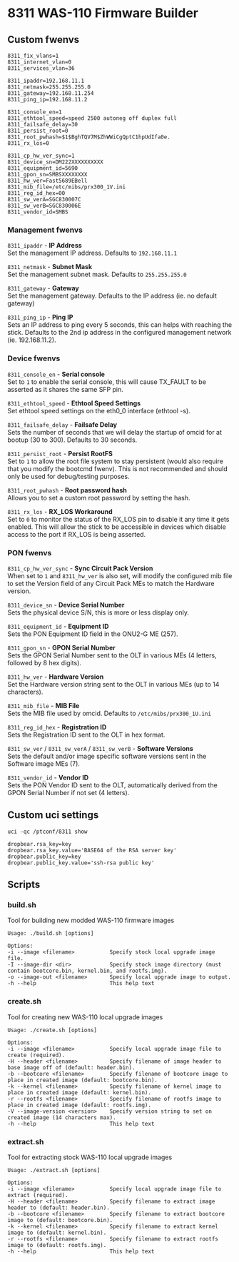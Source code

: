 # 8311 WAS-110 Firmware Builder

## Custom fwenvs
```
8311_fix_vlans=1
8311_internet_vlan=0
8311_services_vlan=36

8311_ipaddr=192.168.11.1
8311_netmask=255.255.255.0
8311_gateway=192.168.11.254
8311_ping_ip=192.168.11.2

8311_console_en=1
8311_ethtool_speed=speed 2500 autoneg off duplex full
8311_failsafe_delay=30
8311_persist_root=0
8311_root_pwhash=$1$BghTQV7M$ZhWWiCgQptC1hpUdIfa0e.
8311_rx_los=0

8311_cp_hw_ver_sync=1
8311_device_sn=DM222XXXXXXXXXX
8311_equipment_id=5690
8311_gpon_sn=SMBSXXXXXXXX
8311_hw_ver=Fast5689EBell
8311_mib_file=/etc/mibs/prx300_1V.ini
8311_reg_id_hex=00
8311_sw_verA=SGC830007C
8311_sw_verB=SGC830006E
8311_vendor_id=SMBS
```


### Management fwenvs
`8311_ipaddr` - **IP Address**  
Set the management IP address. Defaults to `192.168.11.1`  

`8311_netmask` - **Subnet Mask**  
Set the management subnet mask. Defaults to `255.255.255.0`  

`8311_gateway` - **Gateway**  
Set the management gateway. Defaults to the IP address (ie. no default gateway)  

`8311_ping_ip` - **Ping IP**  
Sets an IP address to ping every 5 seconds, this can helps with reaching the stick. Defaults to the 2nd ip address in the configured management network (ie. 192.168.11.2).  


### Device fwenvs
`8311_console_en` - **Serial console**  
Set to `1` to enable the serial console, this will cause TX_FAULT to be asserted as it shares the same SFP pin.  

`8311_ethtool_speed` - **Ethtool Speed Settings**  
Set ethtool speed settings on the eth0_0 interface (ethtool -s).  

`8311_failsafe_delay` - **Failsafe Delay**  
Sets the number of seconds that we will delay the startup of omcid for at bootup (30 to 300). Defaults to 30 seconds.  

`8311_persist_root` - **Persist RootFS**  
Set to `1` to allow the root file system to stay persistent (would also require that you modify the bootcmd fwenv). This is not recommended and should only be used for debug/testing purposes.  

`8311_root_pwhash` - **Root password hash**  
Allows you to set a custom root password by setting the hash.  

`8311_rx_los` - **RX_LOS Workaround**  
Set to `0` to monitor the status of the RX_LOS pin to disable it any time it gets enabled. This will allow the stick to be accessible in devices which disable access to the port if RX_LOS is being asserted.  


### PON fwenvs
`8311_cp_hw_ver_sync` - **Sync Circuit Pack Version**  
When set to `1` and `8311_hw_ver` is also set, will modify the configured mib file to set the Version field of any Circuit Pack MEs to match the Hardware version.  

`8311_device_sn` - **Device Serial Number**  
Sets the physical device S/N, this is more or less display only.  

`8311_equipment_id` - **Equipment ID**  
Sets the PON Equipment ID field in the ONU2-G ME (257).  

`8311_gpon_sn` - **GPON Serial Number**  
Sets the GPON Serial Number sent to the OLT in various MEs (4 letters, followed by 8 hex digits).  

`8311_hw_ver` - **Hardware Version**  
Set the Hardware version string sent to the OLT in various MEs (up to 14 characters).  

`8311_mib_file` - **MIB File**  
Sets the MIB file used by omcid. Defaults to `/etc/mibs/prx300_1U.ini`  

`8311_reg_id_hex` - **Registration ID**  
Sets the Registration ID sent to the OLT in hex format.  

`8311_sw_ver` / `8311_sw_verA` / `8311_sw_verB` - **Software Versions**  
Sets the default and/or image specific software versions sent in the Software image MEs (7).  

`8311_vendor_id` - **Vendor ID**  
Sets the PON Vendor ID sent to the OLT, automatically derived from the GPON Serial Number if not set (4 letters).  



## Custom uci settings
`uci -qc /ptconf/8311 show`  
```
dropbear.rsa_key=key
dropbear.rsa_key.value='BASE64 of the RSA server key'
dropbear.public_key=key
dropbear.public_key.value='ssh-rsa public key' 
```

## Scripts

### build.sh
Tool for building new modded WAS-110 firmware images
```
Usage: ./build.sh [options]

Options:
-i --image <filename>           Specify stock local upgrade image file.
-I --image-dir <dir>            Specify stock image directory (must contain bootcore.bin, kernel.bin, and rootfs.img).
-o --image-out <filename>       Specify local upgrade image to output.
-h --help                       This help text
```

### create.sh
Tool for creating new WAS-110 local upgrade images
```
Usage: ./create.sh [options]

Options:
-i --image <filename>           Specify local upgrade image file to create (required).
-H --header <filename>          Specify filename of image header to base image off of (default: header.bin).
-b --bootcore <filename>        Specify filename of bootcore image to place in created image (default: bootcore.bin).
-k --kernel <filename>          Specify filename of kernel image to place in created image (default: kernel.bin).
-r --rootfs <filename>          Specify filename of rootfs image to place in created image (default: rootfs.img).
-V --image-version <version>    Specify version string to set on created image (14 characters max).
-h --help                       This help text
```


### extract.sh
Tool for extracting stock WAS-110 local upgrade images
```
Usage: ./extract.sh [options]

Options:
-i --image <filename>           Specify local upgrade image file to extract (required).
-H --header <filename>          Specify filename to extract image header to (default: header.bin).
-b --bootcore <filename>        Specify filename to extract bootcore image to (default: bootcore.bin).
-k --kernel <filename>          Specify filename to extract kernel image to (default: kernel.bin).
-r --rootfs <filename>          Specify filename to extract rootfs image to (default: rootfs.img).
-h --help                       This help text
```
